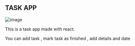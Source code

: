 ## TASK APP

![image](https://user-images.githubusercontent.com/87234416/135028979-a4b0c2cd-da14-41dd-af4a-5dcac30ad005.png)


This is a task app made with react.

You can add task , mark task as finished , add details and date
